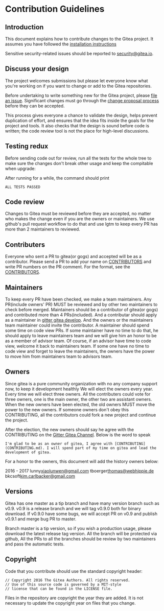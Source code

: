 # Contribution Guidelines

## Introduction

This document explains how to contribute changes to the Gitea project.
It assumes you have followed the
[installation instructions](https://github.com/go-gitea/docs/tree/master/en-US/installation)

Sensitive security-related issues should be reported to [security@gitea.io](mailto:security@gitea.io).

## Discuss your design

The project welcomes submissions but please let everyone know what
you're working on if you want to change or add to the Gitea repositories.

Before undertaking to write something new for the Gitea project,
please [file an issue](https://github.com/go-gitea/gitea/issues/new).
Significant changes must go through the
[change proposal process](https://github.com/go-gitea/proposals)
before they can be accepted.

This process gives everyone a chance to validate the design,
helps prevent duplication of effort,
and ensures that the idea fits inside the goals for the project and tools.
It also checks that the design is sound before code is written;
the code review tool is not the place for high-level discussions.

## Testing redux

Before sending code out for review, run all the tests for the whole
tree to make sure the changes don't break other usage and keep the compitable when upgrade:

After running for a while, the command should print

```
ALL TESTS PASSED
```

## Code review

Changes to Gitea must be reviewed before they are accepted,
no matter who makes the change even if you are the owners or maintainers.
We use github's pull request workflow to do that and use lgtm to keep every PR has more than 2 maintainers to reviewed.

## Contributers

Everyone who sent a PR to gitea(or gogs) and accepted will be as a contributor. Please send a PR to add your name on
[CONTRIBUTORS](CONTRIBUTORS) and write PR numbers on the PR comment. For the format, see the [CONTRIBUTORS](CONTRIBUTORS).

## Maintainers

To keep every PR have been checked, we make a team maintainers. Any PR(include owners' PR) MUST be reviewed and by other two maintainers to check before merged.
Maintainers should be a contributor of gitea(or gogs) and contributed more than 4 PRs(included). And a contributar should apply as a maintainer in [gitter gitea develop](https://gitter.im/go-gitea/develop).
And the owners or the maintainers team maintainer could invite the contributor. A maintainer should spend some time on code view PRs. If some maintainer have no time
to do that, he should apply to leave maintainers team and we will give him an honor to be as a member of advisor team. Of course, if an advisor have time to code view, welcome it back to maintainers team.
If some one have no time to code view and forget to leave the maintainers, the owners have the power to move him from maintainers team to advisors team.

## Owners

Since gitea is a pure community organization with no any company support now, to keep it development healthly We will elect the owners every year. Every time we will elect three owners.
All the contributers could vote for three owners, one is the main owner, the other two are assistant owners. When the new owners have been elected, the old owners MUST move the power to the new owners. 
If someone owners don't obey this CONTRIBUTING, all the contributors could fork a new project and continue the project. 

After the election, the new owners should say he agree with the CONTRIBUTING on the [Gitter Gitea Channel](https://gitter.im/go-gitea/gitea). Below is the word to speak

```
I'm glad to be as an owner of gitea, I agree with [CONTRIBUTING](CONTRIBUTING.md). I will spend part of my time on gitea and lead the development of gitea.
```

For a honor to the owners, this document will add the history owners below:

2016 - 2017 lunny<xiaolunwen@gmail.com> tboerger<thomas@webhippie.de> bkcsoft<kim.carlbacker@gmail.com>

## Versions

Gitea has one master as a tip branch and have many version branch such as v0.9. v0.9 is a release branch and we will tag v0.9.0 both for binary download.
If v0.9.0 have some bugs, we will accept PR on v0.9 and publish v0.9.1 and merge bug PR to master.

Branch master is a tip version, so if you wish a production usage, please download the latest release tag version. All the branch will be protected via github,
All the PRs to all the branches should be review by two maintainers and pass the automatic tests.

## Copyright

Code that you contribute should use the standard copyright header:

```
// Copyright 2016 The Gitea Authors. All rights reserved.
// Use of this source code is governed by a MIT-style
// license that can be found in the LICENSE file.
```

Files in the repository are copyright the year they are added. It is not
necessary to update the copyright year on files that you change.
